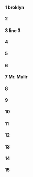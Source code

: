 #### 1 broklyn 
#### 2
#### 3 line 3
#### 4
#### 5
#### 6
#### 7 Mr. Mulir
#### 8
#### 9
#### 10
#### 11
#### 12
#### 13
#### 14
#### 15